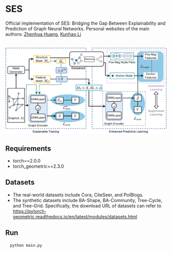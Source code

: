 # SES
Official implementation of SES: Bridging the Gap Between Explainability and Prediction of Graph Neural Networks. Personal websites of the main authors: [Zhenhua Huang](https://zhenhuascut.github.io/), [Kunhao Li](https://preckli.github.io/)<br><br><br>
![SES](https://github.com/PreckLi/SES/blob/main/mainfig.png)
## Requirements
- torch==2.0.0  
- torch_geometric==2.3.0
## Datasets
- The real-world datasets include Cora, CiteSeer, and PolBlogs.  
- The synthetic datasets include BA-Shape, BA-Community, Tree-Cycle, and Tree-Grid.
Specifically, the download URL of datasets can refer to https://pytorch-geometric.readthedocs.io/en/latest/modules/datasets.html
## Run
```
  python main.py
```
